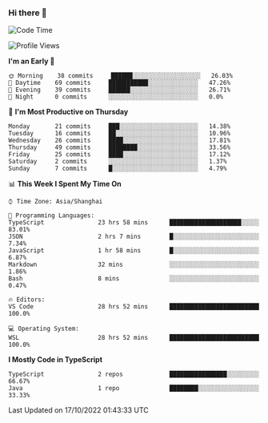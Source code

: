 ### Hi there 👋

<!--
**waynelwz/waynelwz** is a ✨ _special_ ✨ repository because its `README.md` (this file) appears on your GitHub profile.

Here are some ideas to get you started:

- 🔭 I’m currently working on ...
- 🌱 I’m currently learning ...
- 👯 I’m looking to collaborate on ...
- 🤔 I’m looking for help with ...
- 💬 Ask me about ...
- 📫 How to reach me: ...
- 😄 Pronouns: ...
- ⚡ Fun fact: ...
-->

<!--START_SECTION:waka-->
![Code Time](http://img.shields.io/badge/Code%20Time-557%20hrs%206%20mins-blue)

![Profile Views](http://img.shields.io/badge/Profile%20Views-0-blue)

**I'm an Early 🐤** 

```text
🌞 Morning    38 commits     ██████░░░░░░░░░░░░░░░░░░░   26.03% 
🌆 Daytime    69 commits     ███████████░░░░░░░░░░░░░░   47.26% 
🌃 Evening    39 commits     ██████░░░░░░░░░░░░░░░░░░░   26.71% 
🌙 Night      0 commits      ░░░░░░░░░░░░░░░░░░░░░░░░░   0.0%

```
📅 **I'm Most Productive on Thursday** 

```text
Monday       21 commits     ███░░░░░░░░░░░░░░░░░░░░░░   14.38% 
Tuesday      16 commits     ██░░░░░░░░░░░░░░░░░░░░░░░   10.96% 
Wednesday    26 commits     ████░░░░░░░░░░░░░░░░░░░░░   17.81% 
Thursday     49 commits     ████████░░░░░░░░░░░░░░░░░   33.56% 
Friday       25 commits     ████░░░░░░░░░░░░░░░░░░░░░   17.12% 
Saturday     2 commits      ░░░░░░░░░░░░░░░░░░░░░░░░░   1.37% 
Sunday       7 commits      █░░░░░░░░░░░░░░░░░░░░░░░░   4.79%

```


📊 **This Week I Spent My Time On** 

```text
⌚︎ Time Zone: Asia/Shanghai

💬 Programming Languages: 
TypeScript               23 hrs 58 mins      ████████████████████░░░░░   83.01% 
JSON                     2 hrs 7 mins        █░░░░░░░░░░░░░░░░░░░░░░░░   7.34% 
JavaScript               1 hr 58 mins        █░░░░░░░░░░░░░░░░░░░░░░░░   6.87% 
Markdown                 32 mins             ░░░░░░░░░░░░░░░░░░░░░░░░░   1.86% 
Bash                     8 mins              ░░░░░░░░░░░░░░░░░░░░░░░░░   0.47%

🔥 Editors: 
VS Code                  28 hrs 52 mins      █████████████████████████   100.0%

💻 Operating System: 
WSL                      28 hrs 52 mins      █████████████████████████   100.0%

```

**I Mostly Code in TypeScript** 

```text
TypeScript               2 repos             ████████████████░░░░░░░░░   66.67% 
Java                     1 repo              ████████░░░░░░░░░░░░░░░░░   33.33%

```



 Last Updated on 17/10/2022 01:43:33 UTC
<!--END_SECTION:waka-->
